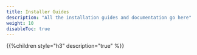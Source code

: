 ```yaml
---
title: Installer Guides
description: "All the installation guides and documentation go here"
weight: 10
disableToc: true
---
```


{{%children style="h3" description="true" %}}  

